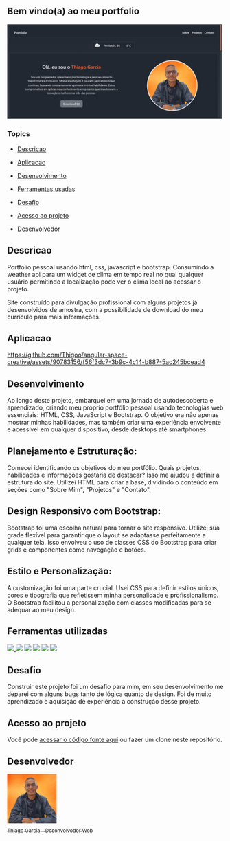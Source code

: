 ## Bem vindo(a) ao meu portfolio

<img src="https://github.com/Thigoo/portfolio-pessoal/blob/master/img/img-site.png" width="500px"></img>

### Topics 

- [Descricao](#project-description)

- [Aplicacao](#aplication)

- [Desenvolvimento](#development)

- [Ferramentas usadas](#tools-used)

- [Desafio](#challenge)

- [Acesso ao projeto](#project-access)

- [Desenvolvedor](#developer)

## Descricao

<p>Portfolio pessoal usando html, css, javascript e bootstrap. Consumindo a weather api para um widget de clima em tempo real no qual qualquer usuário permitindo a localização pode ver o clima local ao acessar o projeto.</p>
<p>Site construído para divulgação profissional com alguns projetos já desenvolvidos de amostra, com a possibilidade de download do meu currículo para mais informações.</p>

## Aplicacao

https://github.com/Thigoo/angular-space-creative/assets/90783156/f56f3dc7-3b9c-4c14-b887-5ac245bcead4

## Desenvolvimento

<p>
Ao longo deste projeto, embarquei em uma jornada de autodescoberta e aprendizado, criando meu próprio portfólio pessoal usando tecnologias web essenciais: HTML, CSS, JavaScript e Bootstrap. O objetivo era não apenas mostrar minhas habilidades, mas também criar uma experiência envolvente e acessível em qualquer dispositivo, desde desktops até smartphones.
</p>

## Planejamento e Estruturação:
<p>
Comecei identificando os objetivos do meu portfólio. Quais projetos, habilidades e informações gostaria de destacar? Isso me ajudou a definir a estrutura do site. Utilizei HTML para criar a base, dividindo o conteúdo em seções como "Sobre Mim", "Projetos" e "Contato".
</p>

## Design Responsivo com Bootstrap:
<p>
Bootstrap foi uma escolha natural para tornar o site responsivo. Utilizei sua grade flexível para garantir que o layout se adaptasse perfeitamente a qualquer tela. Isso envolveu o uso de classes CSS do Bootstrap para criar grids e componentes como navegação e botões.
</p>

## Estilo e Personalização:
<p>
A customização foi uma parte crucial. Usei CSS para definir estilos únicos, cores e tipografia que refletissem minha personalidade e profissionalismo. O Bootstrap facilitou a personalização com classes modificadas para se adequar ao meu design.
</p>

## Ferramentas utilizadas

<a href="https://developer.mozilla.org/pt-BR/docs/Web/HTML" target="_blank"><img src="https://upload.wikimedia.org/wikipedia/commons/thumb/3/38/HTML5_Badge.svg/2048px-HTML5_Badge.svg.png" width="30px"></img> </a>
<a href="https://www.w3schools.com/css/" target="_blank"><img src="https://upload.wikimedia.org/wikipedia/commons/thumb/6/62/CSS3_logo.svg/2048px-CSS3_logo.svg.png" width="30px"></img></a>
<a href="https://www.w3schools.com/js/" target="_blank"><img src="https://upload.wikimedia.org/wikipedia/commons/thumb/9/99/Unofficial_JavaScript_logo_2.svg/512px-Unofficial_JavaScript_logo_2.svg.png?20141107110902" width="30px"></img></a>
<a href="https://getbootstrap.com/" target="_blank"><img src="https://avatars.githubusercontent.com/u/2918581?s=280&v=4" width="30px"></img></a>
<a href="https://openweathermap.org/api" target="_blank"><img src="https://global.discourse-cdn.com/business4/uploads/athom/original/3X/c/d/cda9c4a942371adfb1f733e3dc582c4cf9362f92.png" width="30px"></img></a>
<a href="https://github.com/" target="_blank"><img src="https://upload.wikimedia.org/wikipedia/commons/9/91/Octicons-mark-github.svg" width="30px"></img></a>

## Desafio

<p>Construir este projeto foi um desafio para mim, em seu desenvolvimento me deparei com alguns bugs tanto de lógica quanto de design. Foi de muito aprendizado e aquisição de experiência a construção desse projeto.</p>

## Acesso ao projeto
Você pode [acessar o código fonte aqui](https://github.com/Thigoo/portfolio-pessoal) ou fazer um clone neste repositório.

## Desenvolvedor
 [<img src="https://github.com/Thigoo/portfolio-pessoal/blob/master/img/thigo-dev.jpg" width=115><br><sub>Thiago Garcia - Desenvolvedor Web</sub>](https://github.com/Thigoo) 


